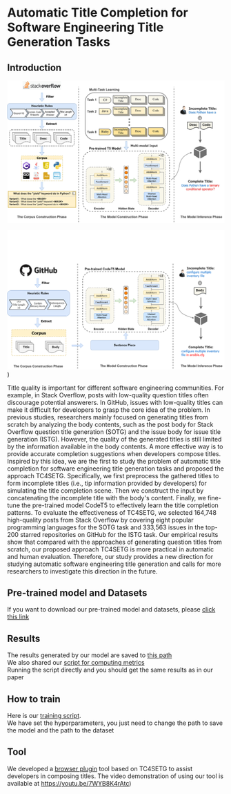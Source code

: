 # Automatic Title Completion for Software Engineering Title Generation Tasks

## Introduction
![model](./figs/model.jpg)

![model2](./figs/model2.png))




Title quality is important for different software engineering communities. For example, in Stack Overflow, posts with low-quality question titles often discourage potential answerers. In GitHub, issues with low-quality titles can make it difficult for developers to grasp the core idea of the problem. In previous studies, researchers mainly focused on generating titles from scratch by analyzing the body contents, such as the post body for Stack Overflow question title generation (SOTG) and the issue body for issue title generation (ISTG). However, the quality of the generated titles is still limited by the information available in the body contents.  A more effective way is to provide accurate completion suggestions when developers compose titles. Inspired by this idea, we are the first to study the problem of automatic title completion for software engineering title generation tasks and proposed the approach TC4SETG. Specifically,  we first preprocess the gathered titles to form incomplete titles (i.e., tip information provided by developers) for simulating the title completion scene. Then we construct the input by concatenating the incomplete title with the body's content. Finally, we fine-tune the pre-trained model CodeT5 to effectively learn the title completion patterns. To evaluate the effectiveness of TC4SETG, we selected 164,748 high-quality posts from Stack Overflow by covering eight popular programming languages for the SOTG task  and 333,563 issues in the top-200 starred repositories on GitHub for the ISTG task. Our empirical results show that compared with the approaches of generating question titles from scratch, our proposed approach TC4SETG is more practical in automatic and human evaluation. Therefore, our study provides a new direction for studying automatic software engineering title generation and calls for more researchers to investigate this direction in the future.

## Pre-trained model and Datasets
If you want to download our pre-trained model and datasets, please [click this link](https://drive.google.com/drive/folders/1uH256MHVWFl4Q8jJgeJjaZarnb7I1kSP?usp=sharing)



## Results
The results generated by our model are saved to [this path](./results_and_metrics)<br>
We also shared our [script for computing metrics](./results_and_metrics/compute_metrics.py)<br>
Running the script directly and you should get the same results as in our paper



## How to train
Here is our [training script](./code/run.py).<br>
We have set the hyperparameters, you just need to change the path to save the model and the path to the dataset



## Tool

We developed a [browser plugin](./Plugin) tool based on TC4SETG to assist developers in composing titles. The video demonstration of using our tool is available at https://youtu.be/7WYB8K4rAtc)
